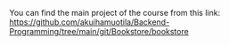You can find the main project of the course from this link:
https://github.com/akuihamuotila/Backend-Programming/tree/main/git/Bookstore/bookstore

